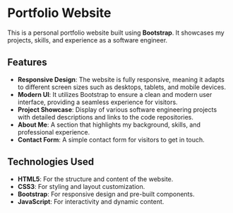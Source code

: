 # Portfolio Website

This is a personal portfolio website built using **Bootstrap**. It showcases my projects, skills, and experience as a software engineer.

## Features
- **Responsive Design**: The website is fully responsive, meaning it adapts to different screen sizes such as desktops, tablets, and mobile devices.
- **Modern UI**: It utilizes Bootstrap to ensure a clean and modern user interface, providing a seamless experience for visitors.
- **Project Showcase**: Display of various software engineering projects with detailed descriptions and links to the code repositories.
- **About Me**: A section that highlights my background, skills, and professional experience.
- **Contact Form**: A simple contact form for visitors to get in touch.

## Technologies Used
- **HTML5**: For the structure and content of the website.
- **CSS3**: For styling and layout customization.
- **Bootstrap**: For responsive design and pre-built components.
- **JavaScript**: For interactivity and dynamic content.


